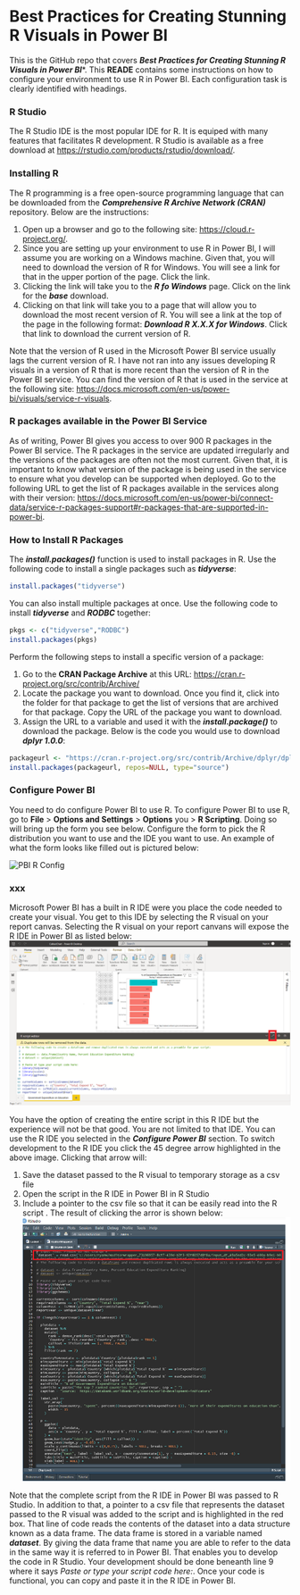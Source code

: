 # Best Practices for Creating Stunning R Visuals in Power BI

This is the GitHub repo that covers ***Best Practices for Creating Stunning R Visuals in Power BI****. This **READE** contains some instructions on how to configure your environment to use R in Power BI. Each configuration task is clearly identified with headings.

### R Studio
The R Studio IDE is the most popular IDE for R. It is equiped with many features that facilitates R development. R Studio is available as a free download at https://rstudio.com/products/rstudio/download/. 

### Installing R
The R programming is a free open-source programming language that can be downloaded from the ***Comprehensive R Archive Network (CRAN)*** repository. Below are the instructions:

1.	Open up a browser and go to the following site:  https://cloud.r-project.org/. 
2.	Since you are setting up your environment to use R in Power BI, I will assume you are working on a Windows machine. Given that, you will need to download the version of R for Windows. You will see a link for that in the upper portion of the page. Click the link. 
3.	Clicking the link will take you to the ***R fo Windows*** page. Click on the link for the ***base*** download.
4.	Clicking on that link will take you to a page that will allow you to download the most recent version of R. You will see a link at the top of the page in the following format:  ***Download R X.X.X for Windows***. Click that link to download the current version of R.

Note that the version of R used in the Microsoft Power BI service usually lags the current version of R. I have not ran into any issues developing R visuals in a version of R that is more recent than the version of R in the Power BI service. You can find the version of R that is used in the service at the following site:  https://docs.microsoft.com/en-us/power-bi/visuals/service-r-visuals.

### R packages available in the Power BI Service
As of writing, Power BI gives you access to over 900 R packages in the Power BI service. The R packages in the service are updated irregularly and the versions of the packages are often not the most current. Given that, it is important to know what version of the package is being used in the service to ensure what you develop can be supported when deployed. Go to the following URL to get the list of R packages available in the services along with their version:  https://docs.microsoft.com/en-us/power-bi/connect-data/service-r-packages-support#r-packages-that-are-supported-in-power-bi.

### How to Install R Packages
The ***install.packages()*** function is used to install packages in R. Use the following code to install a single packages such as ***tidyverse***:
```R
install.packages("tidyverse")
```
You can also install multiple packages at once. Use the following code to install ***tidyverse*** and ***RODBC*** together:
```R
pkgs <- c("tidyverse","RODBC")
install.packages(pkgs)
```
Perform the following steps to install a specific version of a package:

1.  Go to the **CRAN Package Archive** at this URL:  https://cran.r-project.org/src/contrib/Archive/
2.  Locate the package you want to download. Once you find it, click into the folder for that package to get the list of versions that are archived for that package. Copy the URL of the package you want to download.
3.  Assign the URL to a variable and used it with the ***install.package()*** to download the package. Below is the code you would use to download ***dplyr 1.0.0***:
```R
packageurl <- "https://cran.r-project.org/src/contrib/Archive/dplyr/dplyr_1.0.0.tar.gz"
install.packages(packageurl, repos=NULL, type="source")
```

### Configure Power BI
You need to do configure Power BI to use R. To configure Power BI to use R, go to **File** > **Options and Settings** > **Options** you > **R Scripting**. Doing so will bring up the form you see below. Configure the form to pick the R distribution you want to use and the IDE you want to use. An example of what the form looks like filled out is pictured below: 

![PBI R Config](./Files/RConfig.png)

### xxx
Microsoft Power BI has a built in R IDE were you place the code needed to create your visual. You get to this IDE by selecting the R visual on your report canvas. Selecting the R visual on your report canvans will expose the R IDE in Power BI as listed below:
![PBIRIDE](./Files/PBIRIDE.png)

You have the option of creating the entire script in this R IDE but the experience will not be that good. You are not limited to that IDE. You can use the R IDE you selected in the ***Configure Power BI*** section. To switch development to the R IDE you click the 45 degree arrow highlighted in the above image. Clicking that arrow will:

  1. Save the dataset passed to the R visual to temporary storage as a csv file
  2. Open the script in the R IDE in Power BI in R Studio
  3. Include a pointer to the csv file so that it can be easily read into the R script 
.
The result of clicking the arror is shown below:
![RIDE](./Files/RIDE.png)

Note that the complete script from the R IDE in Power BI was passed to R Studio. In addition to that, a pointer to a csv file that represents the dataset passed to the R visual was added to the script and is highlighted in the red box. That line of code reads the contents of the dataset into a data structure known as a data frame. The data frame is stored in a variable named ***dataset***. By giving the data frame that name you are able to refer to the data in the same way it is referred to in Power BI. That enables you to develop the code in R Studio. Your development should be done beneanth line 9 where it says *Paste or type your script code here:*. Once your code is functional, you can copy and paste it in the R IDE in Power BI.
